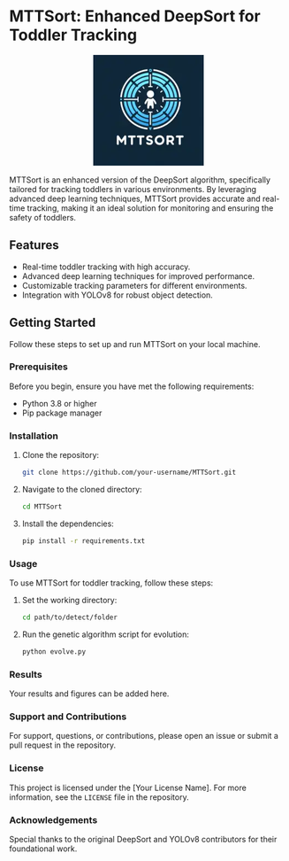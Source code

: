 # MTTSort: Enhanced DeepSort for Toddler Tracking

<p align="center">
    <img src="figures/MTTSort_logo.webp" alt="MTTSort Logo"/>
</p>

MTTSort is an enhanced version of the DeepSort algorithm, specifically tailored for tracking toddlers in various environments. By leveraging advanced deep learning techniques, MTTSort provides accurate and real-time tracking, making it an ideal solution for monitoring and ensuring the safety of toddlers.

## Features

- Real-time toddler tracking with high accuracy.
- Advanced deep learning techniques for improved performance.
- Customizable tracking parameters for different environments.
- Integration with YOLOv8 for robust object detection.

## Getting Started

Follow these steps to set up and run MTTSort on your local machine.

### Prerequisites

Before you begin, ensure you have met the following requirements:

- Python 3.8 or higher
- Pip package manager

### Installation

1. Clone the repository:

    ```bash
    git clone https://github.com/your-username/MTTSort.git
    ```

2. Navigate to the cloned directory:

    ```bash
    cd MTTSort
    ```

3. Install the dependencies:

    ```bash
    pip install -r requirements.txt
    ```

### Usage

To use MTTSort for toddler tracking, follow these steps:

1. Set the working directory:

    ```bash
    cd path/to/detect/folder
    ```

2. Run the genetic algorithm script for evolution:

    ```bash
    python evolve.py
    ```

### Results

Your results and figures can be added here.

### Support and Contributions

For support, questions, or contributions, please open an issue or submit a pull request in the repository.

### License

This project is licensed under the [Your License Name]. For more information, see the `LICENSE` file in the repository.

### Acknowledgements

Special thanks to the original DeepSort and YOLOv8 contributors for their foundational work.
